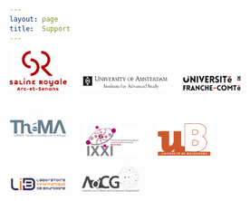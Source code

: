 ```yaml
---
layout: page
title:  Support
---
```


[<img src="/assets/image/sponsors/sr_logo.png" width="20%"/>](https://www.salineroyale.com/home/) &nbsp; &nbsp; &nbsp; [<img src="/assets/image/sponsors/IAS.jpg" width="30%"/>](https://ias.uva.nl/?cb) &nbsp; &nbsp; &nbsp; [<img src="/assets/image/sponsors/logo_UFC_new.png" width="20%"/>](https://www.univ-fcomte.fr/)

[<img src="/assets/image/sponsors/thema.jpg" width="20%"/>](https://thema.univ-fcomte.fr/) &nbsp; &nbsp; &nbsp; [<img src="/assets/image/sponsors/logoixxi.jpg" width="20%"/>](http://www.ixxi.fr/) &nbsp; &nbsp; &nbsp; [<img src="/assets/image/sponsors/logo-uB-filet.jpg" width="20%"/>](www.u-bourgogne.fr/)

[<img src="/assets/image/sponsors/logo-lib.jpg" width="20%"/>](https://lib.u-bourgogne.fr/) &nbsp; &nbsp; &nbsp; [<img src="/assets/image/sponsors/adcg_logo.jpg" width="20%"/>]()


